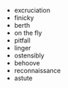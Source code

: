 - excruciation
- finicky
- berth
- on the fly
- pitfall
- linger
- ostensibly
- behoove
- reconnaissance
- astute 
